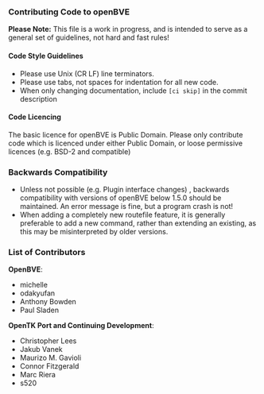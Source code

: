 ### Contributing Code to openBVE

**Please Note:**
This file is a work in progress, and is intended to serve as a general set of guidelines, not hard and fast rules!

#### Code Style Guidelines

- Please use Unix (CR LF) line terminators.
- Please use tabs, not spaces for indentation for all new code.
- When only changing documentation, include `[ci skip]` in the commit description

#### Code Licencing

The basic licence for openBVE is Public Domain.
Please only contribute code which is licenced under either Public Domain, or loose permissive licences (e.g. BSD-2 and compatible)

### Backwards Compatibility

- Unless not possible (e.g. Plugin interface changes) , backwards compatibility with versions of openBVE below 1.5.0 should be maintained. An error message is fine, but a program crash is not!
- When adding a completely new routefile feature, it is generally preferable to add a new command, rather than extending an existing, as this may be misinterpreted by older versions.

### List of Contributors

**OpenBVE**:
- michelle
- odakyufan
- Anthony Bowden
- Paul Sladen

**OpenTK Port and Continuing Development**:

- Christopher Lees
- Jakub Vanek
- Maurizo M. Gavioli
- Connor Fitzgerald
- Marc Riera
- s520
